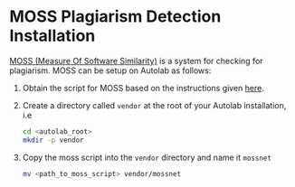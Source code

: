 # MOSS Plagiarism Detection Installation

<a href="https://theory.stanford.edu/~aiken/moss/" target="_blank">MOSS (Measure Of Software Similarity)</a> is a system for checking for plagiarism. MOSS can be setup on Autolab as follows:

1. Obtain the script for MOSS based on the instructions given <a href="https://theory.stanford.edu/~aiken/moss/" target="_blank">here</a>.

2. Create a directory called `vendor` at the root of your Autolab installation, i.e

	```bash
	cd <autolab_root>
	mkdir -p vendor
	```

3. Copy the moss script into the `vendor` directory and name it `mossnet`

	```bash
	mv <path_to_moss_script> vendor/mossnet
	```
